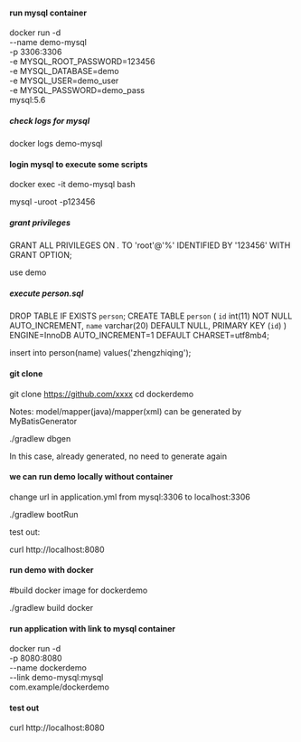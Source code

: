 #### run mysql container
docker run -d \
    --name demo-mysql \
    -p 3306:3306 \
    -e MYSQL_ROOT_PASSWORD=123456 \
    -e MYSQL_DATABASE=demo \
    -e MYSQL_USER=demo_user \
    -e MYSQL_PASSWORD=demo_pass \
    mysql:5.6

##### check logs for mysql
docker logs demo-mysql

#### login mysql to execute some scripts
docker exec -it demo-mysql bash

mysql -uroot -p123456

##### grant privileges
GRANT ALL PRIVILEGES ON *.* TO 'root'@'%' IDENTIFIED BY '123456' WITH GRANT OPTION;

use demo

##### execute person.sql

DROP TABLE IF EXISTS `person`;
CREATE TABLE `person` (
  `id` int(11) NOT NULL AUTO_INCREMENT,
  `name` varchar(20) DEFAULT NULL,
  PRIMARY KEY (`id`)
) ENGINE=InnoDB AUTO_INCREMENT=1 DEFAULT CHARSET=utf8mb4;

insert into person(name) values('zhengzhiqing');

#### git clone
git clone https://github.com/xxxx
cd dockerdemo

Notes: model/mapper(java)/mapper(xml) can be generated by MyBatisGenerator

./gradlew dbgen

In this case, already generated, no need to generate again

#### we can run demo locally without container
change url in application.yml from mysql:3306 to localhost:3306

./gradlew bootRun

test out:

curl http://localhost:8080

#### run demo with docker
#build docker image for dockerdemo

./gradlew build docker

#### run application with link to mysql container
docker run -d \
    -p 8080:8080 \
    --name dockerdemo \
    --link demo-mysql:mysql \
    com.example/dockerdemo

#### test out
curl http://localhost:8080